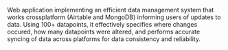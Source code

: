 Web application implementing an efficient data management system that works crossplatform (Airtable and MongoDB) informing users of updates to data. 
Using 100+ datapoints, it effectively specifies where changes occured, how many datapoints were altered, and performs accurate syncing of data across platforms for data consistency and reliability.
